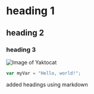 # heading 1
## heading 2
### heading 3




![Image of Yaktocat](https://octodex.github.com/images/yaktocat.png)

``` javascript
var myVar = "Hello, world!";
```










added headings using markdown
